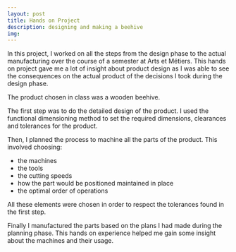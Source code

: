 ```yaml
---
layout: post
title: Hands on Project
description: designing and making a beehive 
img: 
---
```


In this project, I worked on all the steps from the design phase to the actual manufacturing over the course of a semester at Arts et Métiers. This hands on project gave me a lot of insight about product design as I was able to see the consequences on the actual product of the decisions I took during the design phase.

The product chosen in class was a wooden beehive.

The first step was to do the detailed design of the product. I used the functional dimensioning method to set the required dimensions, clearances and tolerances for the product.

Then, I planned the process to machine all the parts of the product. This involved choosing:
* the machines 
* the tools
* the cutting speeds
* how the part would be positioned maintained in place
* the optimal order of operations 

All these elements were chosen in order to respect the tolerances found in the first step.

Finally I manufactured the parts based on the plans I had made during the planning phase. This hands on experience helped me gain some insight about the machines and their usage.

